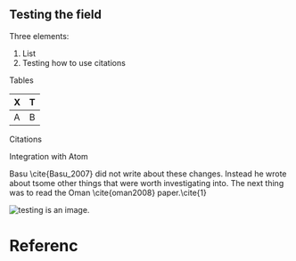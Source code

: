 ## Testing the field

Three elements:

1. List
2. Testing how to use citations

Tables

| X | T |
|---|---|
|A  | B |

Citations

Integration with Atom

Basu \cite{Basu_2007} did not write about these changes. Instead he wrote about tsome other things that were worth investigating into. The next thing was to read the Oman \cite{oman2008} paper.\cite{1}

![testing](http://servicevirtualization.com/wp-content/uploads/2015/09/testing_graphic.jpg) is an image.

# Referenc
